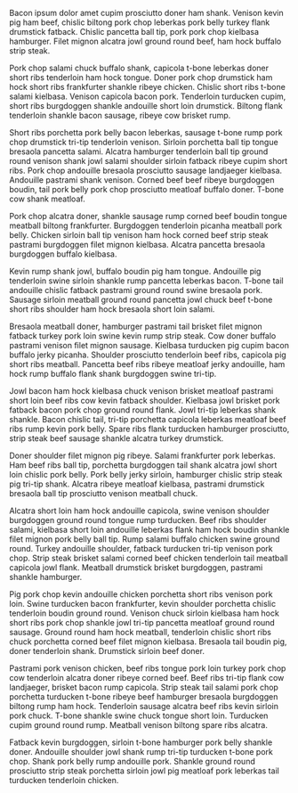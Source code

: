 Bacon ipsum dolor amet cupim prosciutto doner ham shank. Venison kevin pig ham beef, chislic biltong pork chop leberkas pork belly turkey flank drumstick fatback. Chislic pancetta ball tip, pork pork chop kielbasa hamburger. Filet mignon alcatra jowl ground round beef, ham hock buffalo strip steak.

Pork chop salami chuck buffalo shank, capicola t-bone leberkas doner short ribs tenderloin ham hock tongue. Doner pork chop drumstick ham hock short ribs frankfurter shankle ribeye chicken. Chislic short ribs t-bone salami kielbasa. Venison capicola bacon pork. Tenderloin turducken cupim, short ribs burgdoggen shankle andouille short loin drumstick. Biltong flank tenderloin shankle bacon sausage, ribeye cow brisket rump.

Short ribs porchetta pork belly bacon leberkas, sausage t-bone rump pork chop drumstick tri-tip tenderloin venison. Sirloin porchetta ball tip tongue bresaola pancetta salami. Alcatra hamburger tenderloin ball tip ground round venison shank jowl salami shoulder sirloin fatback ribeye cupim short ribs. Pork chop andouille bresaola prosciutto sausage landjaeger kielbasa. Andouille pastrami shank venison. Corned beef beef ribeye burgdoggen boudin, tail pork belly pork chop prosciutto meatloaf buffalo doner. T-bone cow shank meatloaf.

Pork chop alcatra doner, shankle sausage rump corned beef boudin tongue meatball biltong frankfurter. Burgdoggen tenderloin picanha meatball pork belly. Chicken sirloin ball tip venison ham hock corned beef strip steak pastrami burgdoggen filet mignon kielbasa. Alcatra pancetta bresaola burgdoggen buffalo kielbasa.

Kevin rump shank jowl, buffalo boudin pig ham tongue. Andouille pig tenderloin swine sirloin shankle rump pancetta leberkas bacon. T-bone tail andouille chislic fatback pastrami ground round swine bresaola pork. Sausage sirloin meatball ground round pancetta jowl chuck beef t-bone short ribs shoulder ham hock bresaola short loin salami.

Bresaola meatball doner, hamburger pastrami tail brisket filet mignon fatback turkey pork loin swine kevin rump strip steak. Cow doner buffalo pastrami venison filet mignon sausage. Kielbasa turducken pig cupim bacon buffalo jerky picanha. Shoulder prosciutto tenderloin beef ribs, capicola pig short ribs meatball. Pancetta beef ribs ribeye meatloaf jerky andouille, ham hock rump buffalo flank shank burgdoggen swine tri-tip.

Jowl bacon ham hock kielbasa chuck venison brisket meatloaf pastrami short loin beef ribs cow kevin fatback shoulder. Kielbasa jowl brisket pork fatback bacon pork chop ground round flank. Jowl tri-tip leberkas shank shankle. Bacon chislic tail, tri-tip porchetta capicola leberkas meatloaf beef ribs rump kevin pork belly. Spare ribs flank turducken hamburger prosciutto, strip steak beef sausage shankle alcatra turkey drumstick.

Doner shoulder filet mignon pig ribeye. Salami frankfurter pork leberkas. Ham beef ribs ball tip, porchetta burgdoggen tail shank alcatra jowl short loin chislic pork belly. Pork belly jerky sirloin, hamburger chislic strip steak pig tri-tip shank. Alcatra ribeye meatloaf kielbasa, pastrami drumstick bresaola ball tip prosciutto venison meatball chuck.

Alcatra short loin ham hock andouille capicola, swine venison shoulder burgdoggen ground round tongue rump turducken. Beef ribs shoulder salami, kielbasa short loin andouille leberkas flank ham hock boudin shankle filet mignon pork belly ball tip. Rump salami buffalo chicken swine ground round. Turkey andouille shoulder, fatback turducken tri-tip venison pork chop. Strip steak brisket salami corned beef chicken tenderloin tail meatball capicola jowl flank. Meatball drumstick brisket burgdoggen, pastrami shankle hamburger.

Pig pork chop kevin andouille chicken porchetta short ribs venison pork loin. Swine turducken bacon frankfurter, kevin shoulder porchetta chislic tenderloin boudin ground round. Venison chuck sirloin kielbasa ham hock short ribs pork chop shankle jowl tri-tip pancetta meatloaf ground round sausage. Ground round ham hock meatball, tenderloin chislic short ribs chuck porchetta corned beef filet mignon kielbasa. Bresaola tail boudin pig, doner tenderloin shank. Drumstick sirloin beef doner.

Pastrami pork venison chicken, beef ribs tongue pork loin turkey pork chop cow tenderloin alcatra doner ribeye corned beef. Beef ribs tri-tip flank cow landjaeger, brisket bacon rump capicola. Strip steak tail salami pork chop porchetta turducken t-bone ribeye beef hamburger bresaola burgdoggen biltong rump ham hock. Tenderloin sausage alcatra beef ribs kevin sirloin pork chuck. T-bone shankle swine chuck tongue short loin. Turducken cupim ground round rump. Meatball venison biltong spare ribs alcatra.

Fatback kevin burgdoggen, sirloin t-bone hamburger pork belly shankle doner. Andouille shoulder jowl shank rump tri-tip turducken t-bone pork chop. Shank pork belly rump andouille pork. Shankle ground round prosciutto strip steak porchetta sirloin jowl pig meatloaf pork leberkas tail turducken tenderloin chicken.
